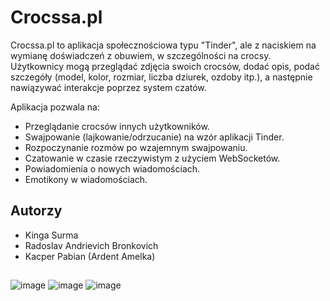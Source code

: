 # Crocssa.pl 

Crocssa.pl to aplikacja społecznościowa typu "Tinder", ale z naciskiem na wymianę doświadczeń z obuwiem, w szczególności na crocsy. Użytkownicy mogą przeglądać zdjęcia swoich crocsów, dodać opis, podać szczegóły (model, kolor, rozmiar, liczba dziurek, ozdoby itp.), a następnie nawiązywać interakcje poprzez system czatów.

Aplikacja pozwala na:
- Przeglądanie crocsów innych użytkowników.
- Swajpowanie (lajkowanie/odrzucanie) na wzór aplikacji Tinder.
- Rozpoczynanie rozmów po wzajemnym swajpowaniu.
- Czatowanie w czasie rzeczywistym z użyciem WebSocketów.
- Powiadomienia o nowych wiadomościach.
- Emotikony w wiadomościach.


## Autorzy
- Kinga Surma
- Radoslav Andrievich Bronkovich
- Kacper Pabian (Ardent Amelka)

##
![image](https://github.com/user-attachments/assets/fb88e842-8233-4826-a173-ca721b94a47c)
![image](https://github.com/user-attachments/assets/868a27d9-624d-4679-92d9-117c312c088b)
![image](https://github.com/user-attachments/assets/7ac1589d-fa8c-40c3-8452-35e06137dc62)


